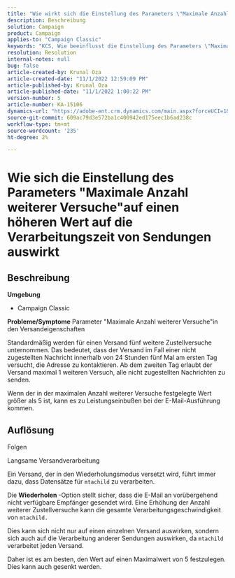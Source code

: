 ```yaml
---
title: "Wie wirkt sich die Einstellung des Parameters \"Maximale Anzahl weiterer Versuche\" auf einen höheren Wert auf die Verarbeitungszeit von Sendungen aus?"
description: Beschreibung
solution: Campaign
product: Campaign
applies-to: "Campaign Classic"
keywords: "KCS, Wie beeinflusst die Einstellung des Parameters \"Maximale Anzahl weiterer Versuche\" auf einen höheren Wert die Verarbeitungszeit von Sendungen?"
resolution: Resolution
internal-notes: null
bug: false
article-created-by: Krunal Oza
article-created-date: "11/1/2022 12:59:09 PM"
article-published-by: Krunal Oza
article-published-date: "11/1/2022 1:00:22 PM"
version-number: 5
article-number: KA-15106
dynamics-url: "https://adobe-ent.crm.dynamics.com/main.aspx?forceUCI=1&pagetype=entityrecord&etn=knowledgearticle&id=493901f5-e459-ed11-9561-6045bd0067ea"
source-git-commit: 609ac79d3e572ba1c400942ed175eec1b6ad238c
workflow-type: tm+mt
source-wordcount: '235'
ht-degree: 2%

---
```


# Wie sich die Einstellung des Parameters &quot;Maximale Anzahl weiterer Versuche&quot;auf einen höheren Wert auf die Verarbeitungszeit von Sendungen auswirkt

## Beschreibung

<b>Umgebung</b>
- Campaign Classic



<b>Probleme/Symptome</b>
Parameter &quot;Maximale Anzahl weiterer Versuche&quot;in den Versandeigenschaften

Standardmäßig werden für einen Versand fünf weitere Zustellversuche unternommen. Das bedeutet, dass der Versand im Fall einer nicht zugestellten Nachricht innerhalb von 24 Stunden fünf Mal am ersten Tag versucht, die Adresse zu kontaktieren. Ab dem zweiten Tag erlaubt der Versand maximal 1 weiteren Versuch, alle nicht zugestellten Nachrichten zu senden.

Wenn der in der maximalen Anzahl weiterer Versuche festgelegte Wert größer als 5 ist, kann es zu Leistungseinbußen bei der E-Mail-Ausführung kommen.


## Auflösung


Folgen

Langsame Versandverarbeitung

Ein Versand, der in den Wiederholungsmodus versetzt wird, führt immer dazu, dass Datensätze für `mtachild` zu verarbeiten.

Die <b>Wiederholen </b>-Option stellt sicher, dass die E-Mail an vorübergehend nicht verfügbare Empfänger gesendet wird. Eine Erhöhung der Anzahl weiterer Zustellversuche kann die gesamte Verarbeitungsgeschwindigkeit von `mtachild.`

Dies kann sich nicht nur auf einen einzelnen Versand auswirken, sondern sich auch auf die Verarbeitung anderer Sendungen auswirken, da `mtachild` verarbeitet jeden Versand.



Daher ist es am besten, den Wert auf einen Maximalwert von 5 festzulegen. Dies kann auch gesenkt werden.
